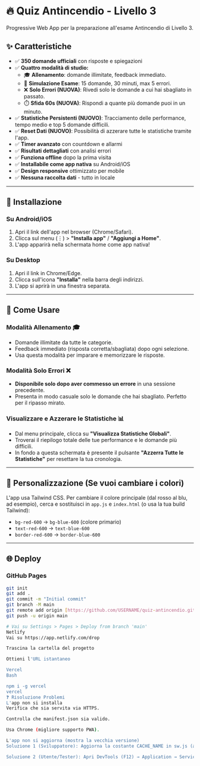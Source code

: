 # 🔥 Quiz Antincendio - Livello 3

Progressive Web App per la preparazione all'esame Antincendio di Livello 3.

## ✨ Caratteristiche

- ✅ **350 domande ufficiali** con risposte e spiegazioni
- ✅ **Quattro modalità di studio:**
  - 🎓 **Allenamento**: domande illimitate, feedback immediato.
  - 📝 **Simulazione Esame**: 15 domande, 30 minuti, max 5 errori.
  - ❌ **Solo Errori (NUOVA)**: Rivedi solo le domande a cui hai sbagliato in passato.
  - ⏱️ **Sfida 60s (NUOVA)**: Rispondi a quante più domande puoi in un minuto.
- ✅ **Statistiche Persistenti (NUOVO)**: Tracciamento delle performance, tempo medio e top 5 domande difficili.
- ✅ **Reset Dati (NUOVO)**: Possibilità di azzerare tutte le statistiche tramite l'app.
- ✅ **Timer avanzato** con countdown e allarmi
- ✅ **Risultati dettagliati** con analisi errori
- ✅ **Funziona offline** dopo la prima visita
- ✅ **Installabile come app nativa** su Android/iOS
- ✅ **Design responsive** ottimizzato per mobile
- ✅ **Nessuna raccolta dati** - tutto in locale

---

## 🚀 Installazione

### Su Android/iOS

1.  Apri il link dell'app nel browser (Chrome/Safari).
2.  Clicca sul menu (⋮) > **"Installa app"** / **"Aggiungi a Home"**.
3.  L'app apparirà nella schermata home come app nativa!

### Su Desktop

1.  Apri il link in Chrome/Edge.
2.  Clicca sull'icona **"Installa"** nella barra degli indirizzi.
3.  L'app si aprirà in una finestra separata.

---

## 📖 Come Usare

### Modalità Allenamento 🎓

- Domande illimitate da tutte le categorie.
- Feedback immediato (risposta corretta/sbagliata) dopo ogni selezione.
- Usa questa modalità per imparare e memorizzare le risposte.

### Modalità Solo Errori ❌

- **Disponibile solo dopo aver commesso un errore** in una sessione precedente.
- Presenta in modo casuale solo le domande che hai sbagliato. Perfetto per il ripasso mirato.

### Visualizzare e Azzerare le Statistiche 📊

- Dal menu principale, clicca su **"Visualizza Statistiche Globali"**.
- Troverai il riepilogo totale delle tue performance e le domande più difficili.
- In fondo a questa schermata è presente il pulsante **"Azzerra Tutte le Statistiche"** per resettare la tua cronologia.

---

## 🎨 Personalizzazione (Se vuoi cambiare i colori)

L'app usa Tailwind CSS. Per cambiare il colore principale (dal rosso al blu, ad esempio), cerca e sostituisci in `app.js` e `index.html` (o usa la tua build Tailwind):

- `bg-red-600` → `bg-blue-600` (colore primario)
- `text-red-600` → `text-blue-600`
- `border-red-600` → `border-blue-600`

---

## 🌐 Deploy

### GitHub Pages

```bash
git init
git add .
git commit -m "Initial commit"
git branch -M main
git remote add origin [https://github.com/USERNAME/quiz-antincendio.git](https://github.com/USERNAME/quiz-antincendio.git)
git push -u origin main

# Vai su Settings > Pages > Deploy from branch 'main'
Netlify
Vai su https://app.netlify.com/drop

Trascina la cartella del progetto

Ottieni l'URL istantaneo

Vercel
Bash

npm i -g vercel
vercel
❓ Risoluzione Problemi
L'app non si installa
Verifica che sia servita via HTTPS.

Controlla che manifest.json sia valido.

Usa Chrome (migliore supporto PWA).

L'app non si aggiorna (mostra la vecchia versione)
Soluzione 1 (Sviluppatore): Aggiorna la costante CACHE_NAME in sw.js (ad esempio a 'quiz-antincendio-v1.1.0') e carica il file aggiornato.

Soluzione 2 (Utente/Tester): Apri DevTools (F12) → Application → Service Workers → Abilita "Update on reload" e ricarica la pagina.